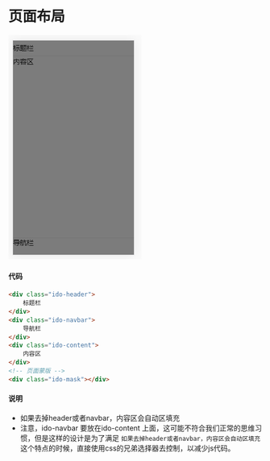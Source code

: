 # 页面布局
![PNG](../../imgs/layout.png)

#### 代码
```html
<div class="ido-header">
    标题栏
</div>
<div class="ido-navbar">
    导航栏
</div>
<div class="ido-content">
    内容区
</div>
<!-- 页面蒙版 -->
<div class="ido-mask"></div>
```
#### 说明
- 如果去掉header或者navbar，内容区会自动区填充
- 注意，ido-navbar 要放在ido-content 上面，这可能不符合我们正常的思维习惯，但是这样的设计是为了满足 `如果去掉header或者navbar，内容区会自动区填充` 这个特点的时候，直接使用css的兄弟选择器去控制，以减少js代码。



